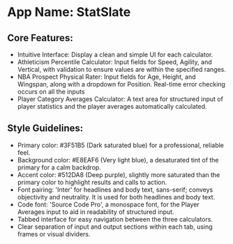 # **App Name**: StatSlate

## Core Features:

- Intuitive Interface: Display a clean and simple UI for each calculator.
- Athleticism Percentile Calculator: Input fields for Speed, Agility, and Vertical, with validation to ensure values are within the specified ranges.
- NBA Prospect Physical Rater: Input fields for Age, Height, and Wingspan, along with a dropdown for Position. Real-time error checking occurs on all the inputs
- Player Category Averages Calculator: A text area for structured input of player statistics and the player averages automatically calculated.

## Style Guidelines:

- Primary color: #3F51B5 (Dark saturated blue) for a professional, reliable feel.
- Background color: #E8EAF6 (Very light blue), a desaturated tint of the primary for a calm backdrop.
- Accent color: #512DA8 (Deep purple), slightly more saturated than the primary color to highlight results and calls to action.
- Font pairing: 'Inter' for headlines and body text, sans-serif; conveys objectivity and neutrality. It is used for both headlines and body text.
- Code font: 'Source Code Pro', a monospace font, for the Player Averages input to aid in readability of structured input.
- Tabbed interface for easy navigation between the three calculators.
- Clear separation of input and output sections within each tab, using frames or visual dividers.
